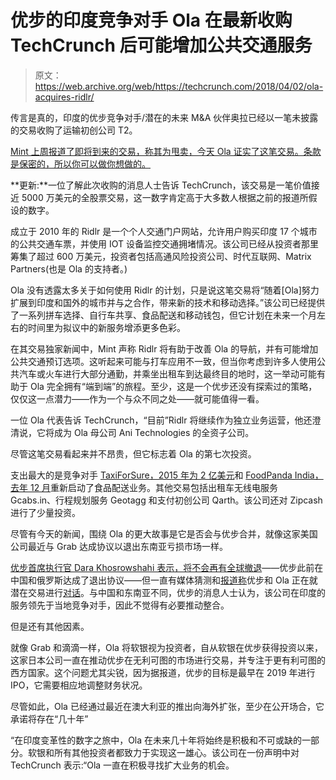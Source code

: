 # 优步的印度竞争对手 Ola 在最新收购 TechCrunch 后可能增加公共交通服务

> 原文：<https://web.archive.org/web/https://techcrunch.com/2018/04/02/ola-acquires-ridlr/>

传言是真的，印度的优步竞争对手/潜在的未来 M&A 伙伴奥拉已经以一笔未披露的交易收购了运输初创公司 T2。

[Mint 上周报道了即将到来的交易，称其为甩卖，今天 Ola 证实了这笔交易。条款是保密的，所以你可以做你想做的。](https://web.archive.org/web/20230206055051/https://www.livemint.com/Companies/42yWp4Uc51HRnaYWhnAg2O/Ola-in-talks-to-buy-Ridlr-in-bid-to-improve-navigation-techn.html)

**更新:**一位了解此次收购的消息人士告诉 TechCrunch，该交易是一笔价值接近 5000 万美元的全股票交易，这一数字肯定高于大多数人根据之前的报道所假设的数字。

成立于 2010 年的 Ridlr 是一个个人交通门户网站，允许用户购买印度 17 个城市的公共交通车票，并使用 IOT 设备监控交通拥堵情况。该公司已经从投资者那里筹集了超过 600 万美元，投资者包括高通风险投资公司、时代互联网、Matrix Partners(也是 Ola 的支持者。)

Ola 没有透露太多关于如何使用 Ridlr 的计划，只是说这笔交易将“随着[Ola]努力扩展到印度和国外的城市并与之合作，带来新的技术和移动选择。”该公司已经提供了一系列拼车选择、自行车共享、食品配送和移动钱包，但它计划在未来一个月左右的时间里为拟议中的新服务增添更多色彩。

在其交易独家新闻中，Mint 声称 Ridlr 将有助于改善 Ola 的导航，并有可能增加公共交通预订选项。这听起来可能与打车应用不一致，但当你考虑到许多人使用公共汽车或火车进行大部分通勤，并乘坐出租车到达最终目的地时，这一举动可能有助于 Ola 完全拥有“端到端”的旅程。至少，这是一个优步还没有探索过的策略，仅仅这一点潜力——作为一个与众不同之处——就可能值得一看。

一位 Ola 代表告诉 TechCrunch，“目前”Ridlr 将继续作为独立业务运营，他还澄清说，它将成为 Ola 母公司 Ani Technologies 的全资子公司。

尽管这笔交易看起来并不昂贵，但它标志着 Ola 的第七次投资。

支出最大的是竞争对手 [TaxiForSure，2015 年为 2 亿美元](https://web.archive.org/web/20230206055051/https://techcrunch.com/2015/03/02/olaforsure)和 [FoodPanda India，去年 12 月](https://web.archive.org/web/20230206055051/https://techcrunch.com/2017/12/18/ola-foodpanda/)重新启动了食品配送业务。其他交易包括出租车无线电服务 Gcabs.in、行程规划服务 Geotagg 和支付初创公司 Qarth。该公司还对 Zipcash 进行了少量投资。

尽管有今天的新闻，围绕 Ola 的更大故事是它是否会与优步合并，就像这家美国公司最近与 Grab 达成协议以退出东南亚亏损市场一样。

[优步首席执行官 Dara Khosrowshahi 表示，将不会再有全球撤退](https://web.archive.org/web/20230206055051/https://techcrunch.com/2018/03/25/uber-ceo-says-there-will-be-no-more-global-exit-deals/)——优步此前在中国和俄罗斯达成了退出协议——但一直有媒体猜测和[报道称](https://web.archive.org/web/20230206055051/https://www.reuters.com/article/us-uber-india-ola-analysis/uber-seen-girding-for-battle-with-ola-in-india-ahead-of-ipo-idUSKBN1H424L)优步和 Ola 正在就潜在交易进行[对话](https://web.archive.org/web/20230206055051/https://www.reuters.com/article/us-uber-india-ola-analysis/uber-seen-girding-for-battle-with-ola-in-india-ahead-of-ipo-idUSKBN1H424L)。与中国和东南亚不同，优步的消息人士认为，该公司在印度的服务领先于当地竞争对手，因此不觉得有必要推动整合。

但是还有其他因素。

就像 Grab 和滴滴一样，Ola 将软银视为投资者，自从软银在优步获得投资以来，这家日本公司一直在推动优步在无利可图的市场进行交易，并专注于更有利可图的西方国家。这个问题尤其尖锐，因为据报道，优步的目标是最早在 2019 年进行 IPO，它需要相应地调整财务状况。

尽管如此，Ola 已经通过最近在澳大利亚的推出向海外扩张，至少在公开场合，它承诺将存在“几十年”

“在印度变革性的数字之旅中，Ola 在未来几十年将始终是积极和不可或缺的一部分。软银和所有其他投资者都致力于实现这一雄心。该公司在一份声明中对 TechCrunch 表示:“Ola 一直在积极寻找扩大业务的机会。